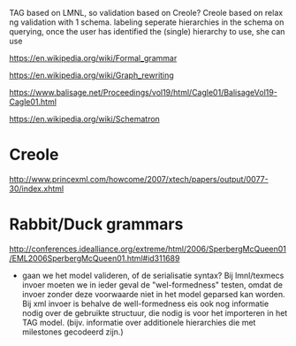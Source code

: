 TAG based on LMNL, so validation based on Creole?
Creole based on relax ng
validation with 1 schema.
labeling seperate hierarchies in the schema
on querying, once the user has identified the (single) hierarchy to use, she can use

https://en.wikipedia.org/wiki/Formal_grammar

https://en.wikipedia.org/wiki/Graph_rewriting

https://www.balisage.net/Proceedings/vol19/html/Cagle01/BalisageVol19-Cagle01.html

https://en.wikipedia.org/wiki/Schematron

Creole
======
http://www.princexml.com/howcome/2007/xtech/papers/output/0077-30/index.xhtml

Rabbit/Duck grammars
====================
http://conferences.idealliance.org/extreme/html/2006/SperbergMcQueen01/EML2006SperbergMcQueen01.html#id311689


- gaan we het model valideren, of de serialisatie syntax?
Bij lmnl/texmecs invoer moeten we in ieder geval de "wel-formedness" testen, omdat de invoer zonder deze voorwaarde niet in het model geparsed kan worden.
Bij xml invoer is behalve de well-formedness eis ook nog informatie nodig over de gebruikte structuur, die nodig is voor het importeren in het TAG model. (bijv. informatie over additionele hierarchies die met milestones gecodeerd zijn.)
